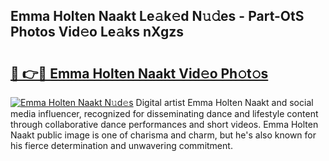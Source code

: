 ## Emma Holten Naakt Le𝚊k𝚎d N𝚞𝚍es - Part-OtS Photos Vid𝚎o Le𝚊ks nXgzs

# <h2><a href="http://fb97i5.evod.top/?m=Emma+Holten+Naakt">🔗 👉🔴 Emma Holten Naakt Vid𝚎o Ph𝚘t𝚘s</a></h2>

[![Emma Holten Naakt N𝚞d𝚎s](https://i.imgur.com/8V9OHl7.gif)](http://fb97i5.evod.top/?m=Emma+Holten+Naakt)
Digital artist Emma Holten Naakt and social media influencer, recognized for disseminating dance and lifestyle content through collaborative dance performances and short videos. Emma Holten Naakt public image is one of charisma and charm, but he's also known for his fierce determination and unwavering commitment. 
